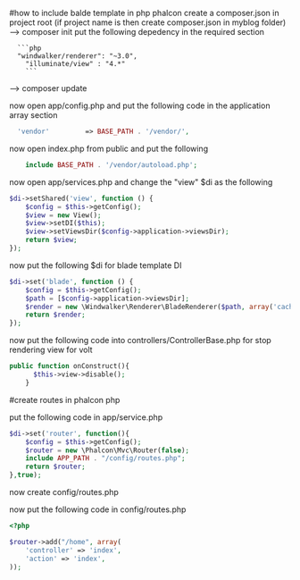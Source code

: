 #how to include balde template in php phalcon
create a composer.json in project root  (if project name is  then create composer.json in myblog folder)
--> composer init
put the following depedency in the required section

      ```php
      "windwalker/renderer": "~3.0",
        "illuminate/view" : "4.*"
        ```

--> composer update


now open app/config.php and put the following code in the application array section

```php
  'vendor'         => BASE_PATH . '/vendor/',
```

now open index.php from public and put the following

  ```php
      include BASE_PATH . '/vendor/autoload.php';
   ```

now open app/services.php  and change the "view" $di as the following

```php
$di->setShared('view', function () {
    $config = $this->getConfig();
    $view = new View();
    $view->setDI($this);
    $view->setViewsDir($config->application->viewsDir);
    return $view;
});
```


now put the following $di for blade template DI

```php
$di->set('blade', function () {
    $config = $this->getConfig();
    $path = [$config->application->viewsDir];
    $render = new \Windwalker\Renderer\BladeRenderer($path, array('cache_path' => $config->application->cacheDir));
    return $render;
});
```


now put the following code into controllers/ControllerBase.php for stop rendering view for volt

```php
public function onConstruct(){
      $this->view->disable();
    }
```



#create routes in phalcon php

put the following code in app/service.php

```php
$di->set('router', function(){
    $config = $this->getConfig();
    $router = new \Phalcon\Mvc\Router(false);
    include APP_PATH . "/config/routes.php";
    return $router;
},true);
```

now create config/routes.php

now put the following code in config/routes.php
```php
<?php

$router->add("/home", array(
    'controller' => 'index',
    'action' => 'index',
));
```
